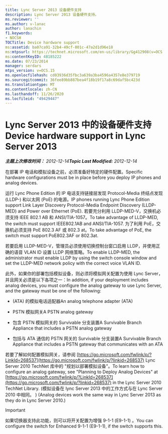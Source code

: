 ```yaml
---
title: Lync Server 2013 设备硬件支持
description: Lync Server 2013 设备硬件支持。
ms.reviewer: ''
ms.author: v-lanac
author: lanachin
f1.keywords:
- NOCSH
TOCTitle: Device hardware support
ms:assetid: ba07ca91-32b4-49cf-801c-47a2d1d96e18
ms:mtpsurl: https://technet.microsoft.com/en-us/library/Gg412908(v=OCS.15)
ms:contentKeyID: 48185222
ms.date: 07/23/2014
manager: serdars
mtps_version: v=OCS.15
ms.openlocfilehash: cd03936d35fbc3a639a3ba4596a4357e8e379719
ms.sourcegitcommit: 36fee89bb887bea4f18b19f17a8c69daf5bc423d
ms.translationtype: MT
ms.contentlocale: zh-CN
ms.lasthandoff: 11/26/2020
ms.locfileid: "49429447"
---
```

# <a name="device-hardware-support-in-lync-server-2013"></a><span data-ttu-id="a6e5c-103">Lync Server 2013 中的设备硬件支持</span><span class="sxs-lookup"><span data-stu-id="a6e5c-103">Device hardware support in Lync Server 2013</span></span>

<div data-xmlns="http://www.w3.org/1999/xhtml">

<div class="topic" data-xmlns="http://www.w3.org/1999/xhtml" data-msxsl="urn:schemas-microsoft-com:xslt" data-cs="https://msdn.microsoft.com/">

<div data-asp="https://msdn2.microsoft.com/asp">



</div>

<div id="mainSection">

<div id="mainBody"><span data-ttu-id="a6e5c-104">

<span> </span></span><span class="sxs-lookup"><span data-stu-id="a6e5c-104">

<span> </span></span></span>

<span data-ttu-id="a6e5c-105">_**主题上次修改时间：** 2012-12-14_</span><span class="sxs-lookup"><span data-stu-id="a6e5c-105">_**Topic Last Modified:** 2012-12-14_</span></span>

<span data-ttu-id="a6e5c-106">在部署 IP 电话和模拟设备之前，必须准备好特定的硬件配置。</span><span class="sxs-lookup"><span data-stu-id="a6e5c-106">Specific hardware configurations must be in place before you deploy IP phones and analog devices.</span></span>

<span data-ttu-id="a6e5c-107">运行 Lync Phone Edition 的 IP 电话支持链接层发现 Protocol-Media 终结点发现 (LLDP-) 和以太网 (PoE) 的电源。</span><span class="sxs-lookup"><span data-stu-id="a6e5c-107">IP phones running Lync Phone Edition support Link Layer Discovery Protocol-Media Endpoint Discovery (LLDP-MED) and Power over Ethernet (PoE).</span></span> <span data-ttu-id="a6e5c-108">若要充分利用 LLDP-MED-V，交换机必须支持 IEEE 802.1 AB 和 ANSI/TIA-1057。</span><span class="sxs-lookup"><span data-stu-id="a6e5c-108">To take advantage of LLDP-MED, the switch must support IEEE802.1AB and ANSI/TIA-1057.</span></span> <span data-ttu-id="a6e5c-109">为了利用 PoE，交换机必须支持 PoE 802.3 AF 或 802.3 at。</span><span class="sxs-lookup"><span data-stu-id="a6e5c-109">To take advantage of PoE, the switch must support PoE802.3AF or 802.3at.</span></span>

<span data-ttu-id="a6e5c-110">若要启用 LLDP-MED-V，管理员必须使用切换控制台窗口启用 LLDP，并使用正确的语音 VLAN ID 设置 LLDP 网络策略。</span><span class="sxs-lookup"><span data-stu-id="a6e5c-110">To enable LLDP-MED, the administrator must enable LLDP by using the switch console window and set the LLDP-MED network policy with the correct voice VLAN ID.</span></span>

<span data-ttu-id="a6e5c-111">此外，如果你的部署包括模拟设备，则必须将模拟网关配置为使用 Lync Server，并且网关必须是以下各项之一：</span><span class="sxs-lookup"><span data-stu-id="a6e5c-111">In addition, if your deployment includes analog devices, you must configure the analog gateway to use Lync Server, and the gateway must be one of the following:</span></span>

  - <span data-ttu-id="a6e5c-112"> (ATA) 的模拟电话适配器</span><span class="sxs-lookup"><span data-stu-id="a6e5c-112">An analog telephone adapter (ATA)</span></span>

  - <span data-ttu-id="a6e5c-113">PSTN 模拟网关</span><span class="sxs-lookup"><span data-stu-id="a6e5c-113">A PSTN analog gateway</span></span>

  - <span data-ttu-id="a6e5c-114">包含 PSTN 模拟网关的 Survivable 分支装置</span><span class="sxs-lookup"><span data-stu-id="a6e5c-114">A Survivable Branch Appliance that includes a PSTN analog gateway</span></span>

  - <span data-ttu-id="a6e5c-115">包括与 ATA 通信的 PSTN 网关的 Survivable 分支装置</span><span class="sxs-lookup"><span data-stu-id="a6e5c-115">A Survivable Branch Appliance that includes a PSTN gateway that communicates with an ATA</span></span>

<span data-ttu-id="a6e5c-116">若要了解如何配置模拟网关，请参阅 [https://go.microsoft.com/fwlink/p/?LinkId=268537](https://go.microsoft.com/fwlink/p/?linkid=268537) Lync Server 2010 TechNet 库中的 "规划以部署模拟设备"。</span><span class="sxs-lookup"><span data-stu-id="a6e5c-116">To learn how to configure an analog gateway, see "Planning to Deploy Analog Devices" at [https://go.microsoft.com/fwlink/p/?LinkId=268537](https://go.microsoft.com/fwlink/p/?linkid=268537) in the Lync Server 2010 TechNet Library.</span></span> <span data-ttu-id="a6e5c-117"> (模拟设备在 lync Server 2013 中的工作方式与在 Lync Server 2010 中相同。 ) </span><span class="sxs-lookup"><span data-stu-id="a6e5c-117">(Analog devices work the same way in Lync Server 2013 as they do in Lync Server 2010.)</span></span>

<div>


> [!IMPORTANT]  
> <span data-ttu-id="a6e5c-118">如果切换器支持此功能，则可以将开关配置为增强 9-1-1 (E9-1-1) 。</span><span class="sxs-lookup"><span data-stu-id="a6e5c-118">You can configure the switch for Enhanced 9-1-1 (E9-1-1), if the switch supports this.</span></span>



<span data-ttu-id="a6e5c-119"></div>

</div>

<span> </span>

</div>

</div>

</span><span class="sxs-lookup"><span data-stu-id="a6e5c-119"></div>

</div>

<span> </span>

</div>

</div>

</span></span></div>

